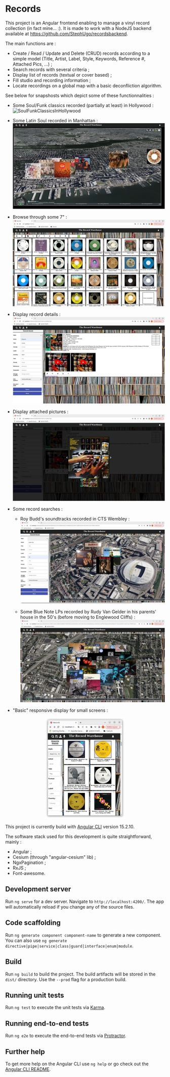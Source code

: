 # Records

This project is an Angular frontend enabling to manage a vinyl record collection (in fact mine... :). It is made to work with a NodeJS backend available at https://github.com/StephUgo/recordsbackend.

The main functions are :
  - Create / Read / Update and Delete (CRUD) records according to a simple model (Title, Artist, Label, Style, Keywords, Reference #, Attached Pics, ...) ;
  - Search records with several criteria ;
  - Display list of records (textual or cover based) ;
  - Fill studio and recording information ;
  - Locate recordings on a global map with a basic deconfliction algorithm.

See below for snapshosts which depict some of these functionnalities :

  - Some Soul/Funk classics recorded (partially at least) in Hollywood :
![SoulFunkClassicsInHollywood](snapshots/SoulFunkClassicsInHollywood.png)

  - Some Latin Soul recorded in Manhattan :
![SomeLatinSoulInManhattan](snapshots/SomeLatinSoulInManhattan.png)

  - Browse through some 7" :
![45Display](snapshots/45Display.png)

  - Display record details :
![RecordDetails](snapshots/RecordDetails.png)

  - Display attached pictures :
![RecordCovers](snapshots/RecordCovers.png)

  - Some record searches :
    - Roy Budd's soundtracks recorded in CTS Wembley :
![RoyBuddCTSWembley](snapshots/RoyBuddCTSWembley.png)

    - Some Blue Note LPs recorded by Rudy Van Gelder in his parents' house in the 50's (before moving to Englewood Cliffs) :
![RudyInHackensack](snapshots/RudyInHackensack.png)

  - "Basic" responsive display for small screens :
<p align="center">
  <img src="https://github.com/StephUgo/recordsfrontend/blob/master/snapshots/ResponsiveDisplay.png" width=50% height=50%>
</p>


This project is currently build with [Angular CLI](https://github.com/angular/angular-cli) version 15.2.10.

The software stack used for this development is quite straightforward, mainly : 
  - Angular ;
  - Cesium (through "angular-cesium" lib) ;
  - NgxPagination ;
  - RxJS ;
  - Font-awesome.

## Development server

Run `ng serve` for a dev server. Navigate to `http://localhost:4200/`. The app will automatically reload if you change any of the source files.

## Code scaffolding

Run `ng generate component component-name` to generate a new component. You can also use `ng generate directive|pipe|service|class|guard|interface|enum|module`.

## Build

Run `ng build` to build the project. The build artifacts will be stored in the `dist/` directory. Use the `--prod` flag for a production build.

## Running unit tests

Run `ng test` to execute the unit tests via [Karma](https://karma-runner.github.io).

## Running end-to-end tests

Run `ng e2e` to execute the end-to-end tests via [Protractor](http://www.protractortest.org/).

## Further help

To get more help on the Angular CLI use `ng help` or go check out the [Angular CLI README](https://github.com/angular/angular-cli/blob/master/README.md).
